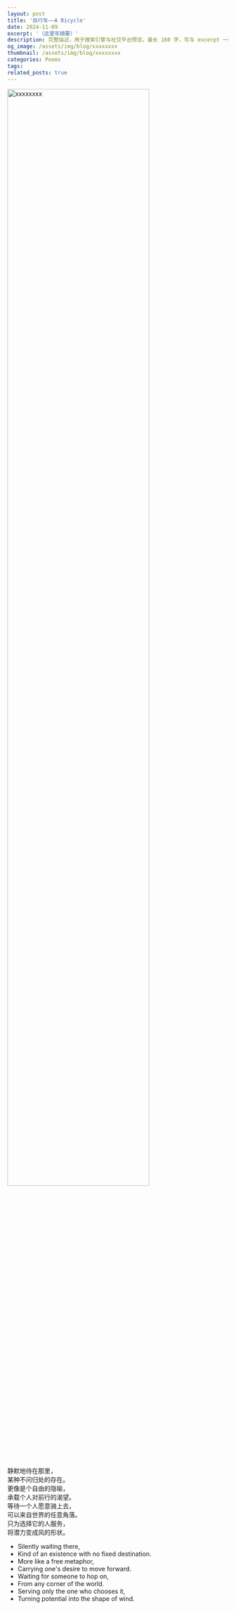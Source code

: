 ```yaml
---
layout: post
title: '自行车——A Bicycle'
date: 2024-11-09
excerpt: '（这里写摘要）'
description: 完整描述，用于搜索引擎与社交平台预览，最长 160 字，可与 excerpt 一致
og_image: /assets/img/blog/xxxxxxxx
thumbnail: /assets/img/blog/xxxxxxxx
categories: Poems
tags: 
related_posts: true
---
```


<img src="/assets/img/blog/xxxxxxxx" style="width:80%;" alt="xxxxxxxx">

静默地待在那里，  
某种不问归处的存在。  
更像是个自由的隐喻，  
承载个人对前行的渴望。  
等待一个人愿意骑上去，  
可以来自世界的任意角落。  
只为选择它的人服务，  
将潜力变成风的形状。

- Silently waiting there,
- Kind of an existence with no fixed destination.
- More like a free metaphor,
- Carrying one's desire to move forward.
- Waiting for someone to hop on,
- From any corner of the world.
- Serving only the one who chooses it,
- Turning potential into the shape of wind.